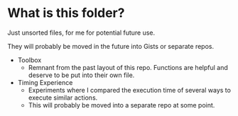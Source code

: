 # What is this folder?

Just unsorted files, for me for potential future use.

They will probably be moved in the future into Gists or separate repos.

- Toolbox
    - Remnant from the past layout of this repo. Functions are helpful and deserve to be put into their own file.
- Timing Experience
    - Experiments where I compared the execution time of several ways to execute similar actions.
    - This will probably be moved into a separate repo at some point.
